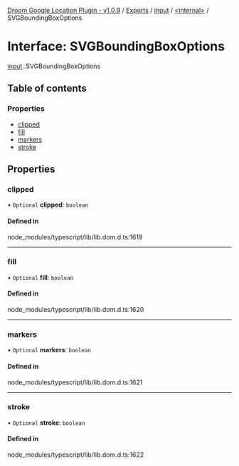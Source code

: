 [Droom Google Location Plugin - v1.0.9](../README.md) / [Exports](../modules.md) / [input](../modules/input.md) / [<internal\>](../modules/input._internal_.md) / SVGBoundingBoxOptions

# Interface: SVGBoundingBoxOptions

[input](../modules/input.md).[<internal>](../modules/input._internal_.md).SVGBoundingBoxOptions

## Table of contents

### Properties

- [clipped](input._internal_.SVGBoundingBoxOptions.md#clipped)
- [fill](input._internal_.SVGBoundingBoxOptions.md#fill)
- [markers](input._internal_.SVGBoundingBoxOptions.md#markers)
- [stroke](input._internal_.SVGBoundingBoxOptions.md#stroke)

## Properties

### clipped

• `Optional` **clipped**: `boolean`

#### Defined in

node_modules/typescript/lib/lib.dom.d.ts:1619

___

### fill

• `Optional` **fill**: `boolean`

#### Defined in

node_modules/typescript/lib/lib.dom.d.ts:1620

___

### markers

• `Optional` **markers**: `boolean`

#### Defined in

node_modules/typescript/lib/lib.dom.d.ts:1621

___

### stroke

• `Optional` **stroke**: `boolean`

#### Defined in

node_modules/typescript/lib/lib.dom.d.ts:1622
